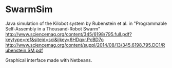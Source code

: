 # SwarmSim

Java simulation of the Kilobot system by Rubenstein et al. in "Programmable Self-Assembly in a Thousand-Robot Swarm"
http://www.sciencemag.org/content/345/6198/795.full.pdf?keytype=ref&siteid=sci&ijkey=6HDqxr.PcBD7o
http://www.sciencemag.org/content/suppl/2014/08/13/345.6198.795.DC1/Rubenstein.SM.pdf

Graphical interface made with Netbeans.
